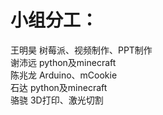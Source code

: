 # 小组分工：
王明昊 树莓派、视频制作、PPT制作  
谢沛远 python及minecraft  
陈兆龙 Arduino、mCookie  
石达 python及minecraft  
骆骁 3D打印、激光切割  
